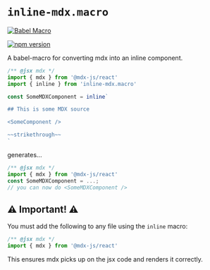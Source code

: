 # `inline-mdx.macro`

[![Babel Macro](https://img.shields.io/badge/babel--macro-%F0%9F%8E%A3-f5da55.svg?style=flat-square)](https://github.com/kentcdodds/babel-plugin-macros)

[![npm version](https://img.shields.io/badge/npm-1.0.0-brightgreen.svg)](https://github.com/hamlim/inline-mdx.macro)


A babel-macro for converting mdx into an inline component.

```js
/** @jsx mdx */
import { mdx } from '@mdx-js/react'
import { inline } from 'inline-mdx.macro'

const SomeMDXComponent = inline`

## This is some MDX source

<SomeComponent />

~~strikethrough~~
`
```

generates...

```js
/** @jsx mdx */
import { mdx } from '@mdx-js/react'
const SomeMDXComponent = ...;
// you can now do <SomeMDXComponent />
```

## ⚠️ Important! ⚠️

You must add the following to any file using the `inline` macro:

```js
/** @jsx mdx */
import { mdx } from '@mdx-js/react'
```

This ensures mdx picks up on the jsx code and renders it correctly.
